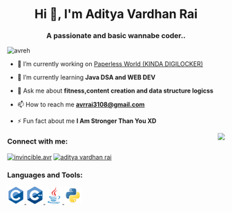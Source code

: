 <h1 align="center">Hi 👋, I'm Aditya Vardhan Rai</h1>
<h3 align="center">A passionate and basic wannabe coder..</h3>

<p align="left"> <img src="https://komarev.com/ghpvc/?username=avreh&label=Profile%20views&color=0e75b6&style=flat" alt="avreh" /> </p>

- 🔭 I’m currently working on [Paperless World (KINDA DIGILOCKER)](https://github.com/avrEH/Paperless-World)

- 🌱 I’m currently learning **Java DSA and WEB DEV**

- 💬 Ask me about **fitness,content creation and data structure logicss**

- 📫 How to reach me **avrrai3108@gmail.com**

- ⚡ Fun fact about me **I Am Stronger Than You XD** 
<img align="right" height="150" src="https://tenor.com/view/nah-id-win-gojo-satoru-satoru-gojo-goat-gif-4543392711550813401"  />

<h3 align="left">Connect with me:</h3>
<p align="left">
<a href="https://instagram.com/invincible.avr" target="blank"><img align="center" src="https://raw.githubusercontent.com/rahuldkjain/github-profile-readme-generator/master/src/images/icons/Social/instagram.svg" alt="invincible.avr" height="30" width="40" /></a>
<a href="https://www.youtube.com/c/aditya vardhan rai" target="blank"><img align="center" src="https://raw.githubusercontent.com/rahuldkjain/github-profile-readme-generator/master/src/images/icons/Social/youtube.svg" alt="aditya vardhan rai" height="30" width="40" /></a>
</p>

<h3 align="left">Languages and Tools:</h3>
<p align="left"> <a href="https://www.cprogramming.com/" target="_blank" rel="noreferrer"> <img src="https://raw.githubusercontent.com/devicons/devicon/master/icons/c/c-original.svg" alt="c" width="40" height="40"/> </a> <a href="https://www.w3schools.com/cpp/" target="_blank" rel="noreferrer"> <img src="https://raw.githubusercontent.com/devicons/devicon/master/icons/cplusplus/cplusplus-original.svg" alt="cplusplus" width="40" height="40"/> </a> <a href="https://www.java.com" target="_blank" rel="noreferrer"> <img src="https://raw.githubusercontent.com/devicons/devicon/master/icons/java/java-original.svg" alt="java" width="40" height="40"/> </a> <a href="https://www.python.org" target="_blank" rel="noreferrer"> <img src="https://raw.githubusercontent.com/devicons/devicon/master/icons/python/python-original.svg" alt="python" width="40" height="40"/> </a> </p>
